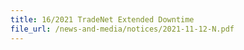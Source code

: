 ```yaml
---
title: 16/2021 TradeNet Extended Downtime
file_url: /news-and-media/notices/2021-11-12-N.pdf
---
```

